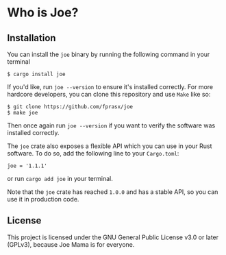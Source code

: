 # Who is Joe?

## Installation

You can install the `joe` binary by running the following command in your
terminal

```
$ cargo install joe
```
If you'd like, run `joe --version` to ensure it's installed correctly. For more
hardcore developers, you can clone this repository and use `Make` like so:
```
$ git clone https://github.com/fprasx/joe
$ make joe
```
Then once again run `joe --version` if you want to verify the software was
installed correctly.

The `joe` crate also exposes a flexible API which you can use in your Rust
software. To do so, add the following line to your `Cargo.toml`:
```
joe = '1.1.1'
```
or run `cargo add joe` in your terminal.

Note that the `joe` crate has reached `1.0.0` and has a stable API, so you can
use it in production code.

## License
This project is licensed under the GNU General Public License v3.0 or later
(GPLv3), because Joe Mama is for everyone.
